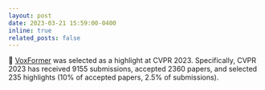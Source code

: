 ```yaml
---
layout: post
date: 2023-03-21 15:59:00-0400
inline: true
related_posts: false
---
```


:tada: [VoxFormer]() was selected as a highlight at CVPR 2023. Specifically, CVPR 2023 has received 9155 submissions, accepted 2360 papers, and selected 235 highlights (10% of accepted papers, 2.5% of submissions).
